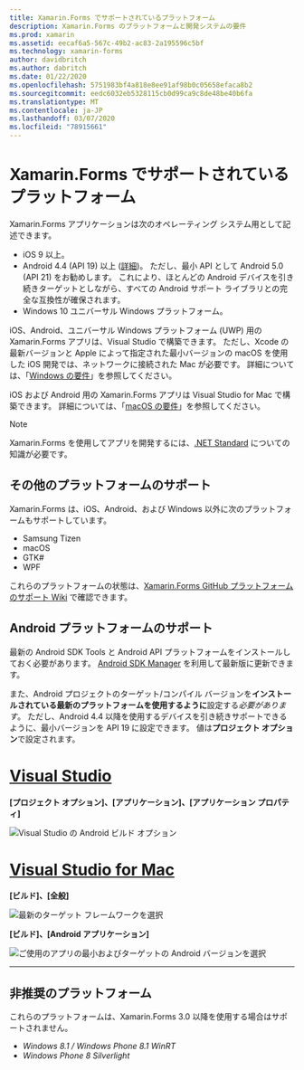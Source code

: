 ```yaml
---
title: Xamarin.Forms でサポートされているプラットフォーム
description: Xamarin.Forms のプラットフォームと開発システムの要件
ms.prod: xamarin
ms.assetid: eecaf6a5-567c-49b2-ac83-2a195596c5bf
ms.technology: xamarin-forms
author: davidbritch
ms.author: dabritch
ms.date: 01/22/2020
ms.openlocfilehash: 5751983bf4a818e8ee91af98b0c05658efaca8b2
ms.sourcegitcommit: eedc6032eb5328115cb0d99ca9c8de48be40b6fa
ms.translationtype: MT
ms.contentlocale: ja-JP
ms.lasthandoff: 03/07/2020
ms.locfileid: "78915661"
---
```

# <a name="xamarinforms-supported-platforms"></a>Xamarin.Forms でサポートされているプラットフォーム

Xamarin.Forms アプリケーションは次のオペレーティング システム用として記述できます。

- iOS 9 以上。
- Android 4.4 (API 19) 以上 ([詳細](#android-platform-support))。 ただし、最小 API として Android 5.0 (API 21) をお勧めします。 これにより、ほとんどの Android デバイスを引き続きターゲットとしながら、すべての Android サポート ライブラリとの完全な互換性が確保されます。
- Windows 10 ユニバーサル Windows プラットフォーム。

iOS、Android、ユニバーサル Windows プラットフォーム (UWP) 用の Xamarin.Forms アプリは、Visual Studio で構築できます。 ただし、Xcode の最新バージョンと Apple によって指定された最小バージョンの macOS を使用した iOS 開発では、ネットワークに接続された Mac が必要です。 詳細については、「[Windows の要件](~/cross-platform/get-started/requirements.md#windows-requirements)」を参照してください。

iOS および Android 用の Xamarin.Forms アプリは Visual Studio for Mac で構築できます。 詳細については、「[macOS の要件](~/cross-platform/get-started/requirements.md#macos-requirements)」を参照してください。

> [!NOTE]
> Xamarin.Forms を使用してアプリを開発するには、[.NET Standard](~/cross-platform/app-fundamentals/net-standard.md) についての知識が必要です。

## <a name="additional-platform-support"></a>その他のプラットフォームのサポート

Xamarin.Forms は、iOS、Android、および Windows 以外に次のプラットフォームもサポートしています。

- Samsung Tizen
- macOS
- GTK#
- WPF

これらのプラットフォームの状態は、[Xamarin.Forms GitHub プラットフォームのサポート Wiki](https://github.com/xamarin/Xamarin.Forms/wiki/Platform-Support) で確認できます。

## <a name="android-platform-support"></a>Android プラットフォームのサポート

最新の Android SDK Tools と Android API プラットフォームをインストールしておく必要があります。 [Android SDK Manager](~/android/get-started/installation/android-sdk.md) を利用して最新版に更新できます。

また、Android プロジェクトのターゲット/コンパイル バージョンを**インストールされている最新のプラットフォームを使用するように**設定する*必要があります*。 ただし、Android 4.4 以降を使用するデバイスを引き続きサポートできるように、最小バージョンを API 19 に設定できます。 値は**プロジェクト オプション**で設定されます。

# <a name="visual-studio"></a>[Visual Studio](#tab/windows)

**[プロジェクト オプション]、[アプリケーション]、[アプリケーション プロパティ]**

![Visual Studio の Android ビルド オプション](requirements-images/options-android-vs-sml.png)

# <a name="visual-studio-for-mac"></a>[Visual Studio for Mac](#tab/macos)

**[ビルド]、[全般]**

![最新のターゲット フレームワークを選択](requirements-images/options-general-sml.png)

**[ビルド]、[Android アプリケーション]**

![ご使用のアプリの最小およびターゲットの Android バージョンを選択](requirements-images/options-android-sml.png)

-----

## <a name="deprecated-platforms"></a>非推奨のプラットフォーム

これらのプラットフォームは、Xamarin.Forms 3.0 以降を使用する場合はサポートされません。

- *Windows 8.1 / Windows Phone 8.1 WinRT*
- *Windows Phone 8 Silverlight*
